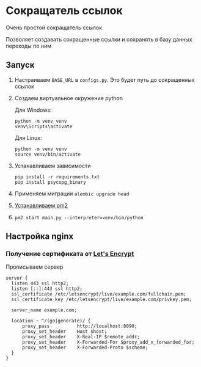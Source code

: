 # Сокращатель ссылок

Очень простой сокращатель ссылок

Позволяет создавать сокращенные ссылки и сохранять в базу данных переходы по ним

## Запуск

1. Настраиваем `BASE_URL` в `configs.py`. Это будет путь до сокращенных ссылок

2. Создаем виртуальное окружение python

   Для Windows:

   ```shell
   python -m venv venv
   venv\Scripts\activate
   ```

   Для Linux:

   ```shell
   python -m venv venv
   source venv/bin/activate
   ```

3. Устанавливаем зависимости

   ```shell
   pip install -r requirements.txt
   pip install psycopg_binary
   ```

4. Применяем миграции `alembic upgrade head`

5. [Устанавливаем pm2](https://pm2.keymetrics.io/)

6. `pm2 start main.py --interpreter=venv/bin/python`

## Настройка nginx

### Получение сертификата от [Let's Encrypt](https://letsencrypt.org/)

Прописываем сервер

```nginx configuration
server {
  listen 443 ssl http2;
  listen [::]:443 ssl http2;
  ssl_certificate /etc/letsencrypt/live/example.com/fullchain.pem;
  ssl_certificate_key /etc/letsencrypt/live/example.com/privkey.pem;

  server_name example.com;

  location ~ ^/(go|generate)/ {
      proxy_pass          http://localhost:8090;
      proxy_set_header    Host $host;
      proxy_set_header    X-Real-IP $remote_addr;
      proxy_set_header    X-Forwarded-For $proxy_add_x_forwarded_for;
      proxy_set_header    X-Forwarded-Proto $scheme;
  }
}
```